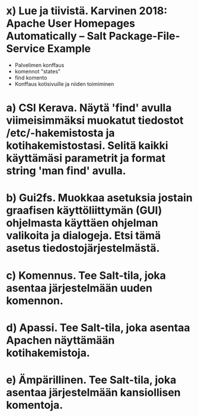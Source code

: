 # x) Lue ja tiivistä. Karvinen 2018: Apache User Homepages Automatically – Salt Package-File-Service Example

- Palvelimen konffaus
- komennot "states"
- find komento
- Konffaus kotisivuille ja niiden toimiminen


# a) CSI Kerava. Näytä 'find' avulla viimeisimmäksi muokatut tiedostot /etc/-hakemistosta ja kotihakemistostasi. Selitä kaikki käyttämäsi parametrit ja format string 'man find' avulla.


# b) Gui2fs. Muokkaa asetuksia jostain graafisen käyttöliittymän (GUI) ohjelmasta käyttäen ohjelman valikoita ja dialogeja. Etsi tämä asetus tiedostojärjestelmästä.


# c) Komennus. Tee Salt-tila, joka asentaa järjestelmään uuden komennon.


# d) Apassi. Tee Salt-tila, joka asentaa Apachen näyttämään kotihakemistoja.


# e) Ämpärillinen. Tee Salt-tila, joka asentaa järjestelmään kansiollisen komentoja.
